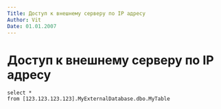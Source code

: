 ```yaml
---
Title: Доступ к внешнему серверу по IP адресу
Author: Vit
Date: 01.01.2007
---
```



Доступ к внешнему серверу по IP адресу
======================================


    select *
    from [123.123.123.123].MyExternalDatabase.dbo.MyTable

